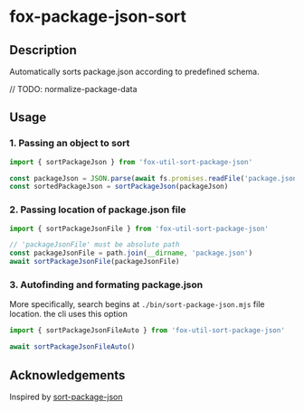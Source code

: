 # fox-package-json-sort

## Description

Automatically sorts package.json according to predefined schema.

// TODO: normalize-package-data

## Usage

### 1. Passing an object to sort

```js
import { sortPackageJson } from 'fox-util-sort-package-json'

const packageJson = JSON.parse(await fs.promises.readFile('package.json'))
const sortedPackageJson = sortPackageJson(packageJson)
```

### 2. Passing location of package.json file

```js
import { sortPackageJsonFile } from 'fox-util-sort-package-json'

// 'packageJsonFile' must be absolute path
const packageJsonFile = path.join(__dirname, 'package.json')
await sortPackageJsonFile(packageJsonFile)
```

### 3. Autofinding and formating package.json

More specifically, search begins at `./bin/sort-package-json.mjs` file location. the cli uses this option

```js
import { sortPackageJsonFileAuto } from 'fox-util-sort-package-json'

await sortPackageJsonFileAuto()
```

## Acknowledgements

Inspired by [sort-package-json](https://github.com/keithamus/sort-package-json)
